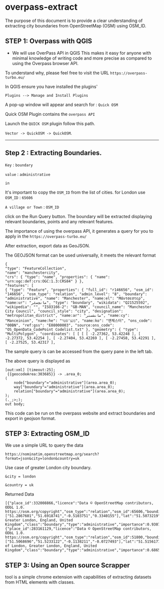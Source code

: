 # overpass-extract

The purpose of this document is to provide a clear understanding of extracting city boundaries from OpenStreetMap (OSM) using OSM_ID.

## STEP 1: Overpass with QGIS
- We will use OverPass API in QGIS
This makes it easy for anyone with minimal knowledge of writing code and more precise as compared to using the Overpass browser API. 

To understand why, please feel free to visit the URL ``` https://overpass-turbo.eu/ ```

In QGIS ensure you have installed the plugins'

``` 
Plugins --> Manage and Install Plugins
```  
A pop-up window will appear and search for : ``` Quick OSM ```

Quick OSM Plugin contains the ```overpass API```

Launch the ``` QUICK OSM ``` plugin follow this path.

``` Vector -> QuickOSM -> QuickOSM ```.

--------------------------------------------

## Step 2 :  Extracting Boundaries. 

``` Key ``` : ``` boundary ```

``` value ``` : ``` administrative ```

``` in ```

It's important to copy the ```OSM_ID``` from the list of cities. 
for London use  ```OSM_ID``` : ```65606```

``` A village or Town ``` : ``` OSM_ID ```

click on the Run Query button. 
The boundary will be extracted displaying relevant boundaries, points and any relevant features.

The importance of using the overpass API, it generates a query for you to apply in the ```https://overpass-turbo.eu/ ``` 

After extraction, export data as GeoJSON. 

The GEOJSON format can be used universally, it meets the relevant format 

```
{
"type": "FeatureCollection",
"name": "manchestercity",
"crs": { "type": "name", "properties": { "name": "urn:ogc:def:crs:OGC:1.3:CRS84" } },
"features": [
{ "type": "Feature", "properties": { "full_id": "r146656", "osm_id": "146656", "osm_type": "relation", "admin_level": "8", "boundary": "administrative", "name": "Manchester", "name:el": "Μάντσεστερ", "name:ur": "مانچسٹر", "type": "boundary", "wikidata": "Q21525592", "wikipedia": "", "ISO3166-2": "GB-MAN", "council_name": "Manchester City Council", "council_style": "city", "designation": "metropolitan_district", "name:ar": "مانشستر", "name:cy": "Manceinion", "name:he": "מנצ'סטר", "name:ko": "맨체스터", "ons_code": "00BN", "ref:gss": "E08000003", "source:ons_code": "OS_OpenData_CodePoint Codelist.txt" }, "geometry": { "type": "MultiPolygon", "coordinates": [ [ [ [ -2.27362, 53.42248 ], [ -2.27372, 53.42254 ], [ -2.27404, 53.42269 ], [ -2.27458, 53.42291 ], [ -2.27525, 53.42317 ], 

```

The sample query is can be accessed from the query pane in the left tab. 

The above query is displayed as 
```
[out:xml] [timeout:25];
 {{geocodeArea:303685}} -> .area_0;
(
    node["boundary"="administrative"](area.area_0);
    way["boundary"="administrative"](area.area_0);
    relation["boundary"="administrative"](area.area_0);
);
(._;>;);
out body;

```

This code can be run on the overpass website and extract boundaries and export in geojson format.

## STEP 3: Extracting OSM_ID

We use a simple URL to query the data

``` https://nominatim.openstreetmap.org/search?format=json&city=london&country=uk ```

Use case of greater London city boundary. 

``` &city = london ```

``` &country = uk ```

Returned Data 

``` 
[{"place_id":332008866,"licence":"Data © OpenStreetMap contributors, ODbL 1.0. https://osm.org/copyright","osm_type":"relation","osm_id":65606,"boundingbox":["51.2867601","51.6918741","-0.5103751","0.3340155"],"lat":"51.5073219","lon":"-0.1276474","display_name":"London, Greater London, England, United Kingdom","class":"boundary","type":"administrative","importance":0.9307827616237295,"icon":"https://nominatim.openstreetmap.org/ui/mapicons//poi_boundary_administrative.p.20.png"},{"place_id":283161129,"licence":"Data © OpenStreetMap contributors, ODbL 1.0. https://osm.org/copyright","osm_type":"relation","osm_id":51800,"boundingbox":["51.5068696","51.5233122","-0.1138211","-0.0727493"],"lat":"51.5156177","lon":"-0.0919983","display_name":"City of London, Greater London, England, United Kingdom","class":"boundary","type":"administrative","importance":0.6865111547516773,"icon":"https://nominatim.openstreetmap.org/ui/mapicons//poi_boundary_administrative.p.20.png"}]
```

## STEP 3: Using an Open source Scrapper

tool is a simple chrome extension with capabilities of extracting datasets from HTML elements with classes.










